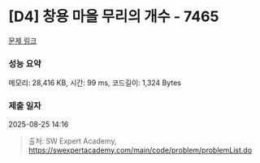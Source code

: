 # [D4] 창용 마을 무리의 개수 - 7465 

[문제 링크](https://swexpertacademy.com/main/code/problem/problemDetail.do?contestProbId=AWngfZVa9XwDFAQU) 

### 성능 요약

메모리: 28,416 KB, 시간: 99 ms, 코드길이: 1,324 Bytes

### 제출 일자

2025-08-25 14:16



> 출처: SW Expert Academy, https://swexpertacademy.com/main/code/problem/problemList.do